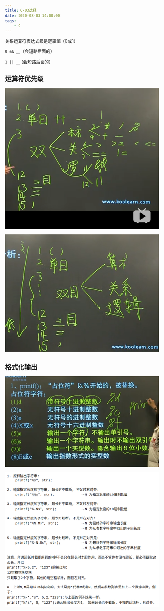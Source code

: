 ```yaml
---
title: C-03选择
date: 2020-08-03 14:00:00
tags:
    - C
---
```


关系运算符表达式都是逻辑值（0或1）

`0 && __`（会短路后面的）

`1 || __` (会短路后面的）

## 运算符优先级

![运算符](../photos/src/c/03-运算符.png)

![运算符优先级](../photos/src/c/03-运算符优先级.png)

## 格式化输出
![格式化输出](../photos/src/c/03-格式化输出.png)

![格式化输出](../photos/src/c/03-格式化输出2.png)